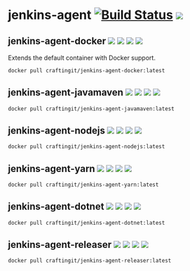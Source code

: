 # jenkins-agent [![Build Status](https://travis-ci.com/CraftingITde/jenkins-agent.svg?branch=master)](https://travis-ci.com/CraftingITde/jenkins-agent) ![](https://badgen.net/github/release/craftingitde/jenkins-agent/stable)

## jenkins-agent-docker [![](https://badgen.net/badge/docker/Docker?icon&label=View%20on)](https://hub.docker.com/r/craftingit/jenkins-agent-docker) ![](https://badgen.net/docker/pulls/craftingit/jenkins-agent-docker?icon=docker&label=pulls) ![](https://badgen.net/docker/stars/craftingit/jenkins-agent-docker?icon=docker&label=stars) ![](https://badgen.net/docker/size/craftingit/jenkins-agent-docker?icon=docker)

Extends the default container with Docker support.

```sh
docker pull craftingit/jenkins-agent-docker:latest
```

## jenkins-agent-javamaven [![](https://badgen.net/badge/docker/Docker?icon&label=View%20on)](https://hub.docker.com/r/craftingit/jenkins-agent-javamaven) ![](https://badgen.net/docker/pulls/craftingit/jenkins-agent-javamaven?icon=docker&label=pulls) ![](https://badgen.net/docker/stars/craftingit/jenkins-agent-javamaven?icon=docker&label=stars) ![](https://badgen.net/docker/size/craftingit/jenkins-agent-javamaven?icon=docker)

```sh
docker pull craftingit/jenkins-agent-javamaven:latest
```

## jenkins-agent-nodejs [![](https://badgen.net/badge/docker/Docker?icon&label=View%20on)](https://hub.docker.com/r/craftingit/jenkins-agent-nodejs) ![](https://badgen.net/docker/pulls/craftingit/jenkins-agent-nodejs?icon=docker&label=pulls) ![](https://badgen.net/docker/stars/craftingit/jenkins-agent-nodejs?icon=docker&label=stars) ![](https://badgen.net/docker/size/craftingit/jenkins-agent-nodejs?icon=docker)

```sh
docker pull craftingit/jenkins-agent-nodejs:latest
```

## jenkins-agent-yarn [![](https://badgen.net/badge/docker/Docker?icon&label=View%20on)](https://hub.docker.com/r/craftingit/jenkins-agent-yarn) ![](https://badgen.net/docker/pulls/craftingit/jenkins-agent-yarn?icon=docker&label=pulls) ![](https://badgen.net/docker/stars/craftingit/jenkins-agent-yarn?icon=docker&label=stars) ![](https://badgen.net/docker/size/craftingit/jenkins-agent-yarn?icon=docker)

```sh
docker pull craftingit/jenkins-agent-yarn:latest
```

## jenkins-agent-dotnet [![](https://badgen.net/badge/docker/Docker?icon&label=View%20on)](https://hub.docker.com/r/craftingit/jenkins-agent-dotnet) ![](https://badgen.net/docker/pulls/craftingit/jenkins-agent-dotnet?icon=docker&label=pulls) ![](https://badgen.net/docker/stars/craftingit/jenkins-agent-dotnet?icon=docker&label=stars) ![](https://badgen.net/docker/size/craftingit/jenkins-agent-dotnet?icon=docker)

```sh
docker pull craftingit/jenkins-agent-dotnet:latest
```

## jenkins-agent-releaser [![](https://badgen.net/badge/docker/Docker?icon&label=View%20on)](https://hub.docker.com/r/craftingit/jenkins-agent-releaser) ![](https://badgen.net/docker/pulls/craftingit/jenkins-agent-releaser?icon=docker&label=pulls) ![](https://badgen.net/docker/stars/craftingit/jenkins-agent-releaser?icon=docker&label=stars) ![](https://badgen.net/docker/size/craftingit/jenkins-agent-releaser?icon=docker)

```sh
docker pull craftingit/jenkins-agent-releaser:latest
```
